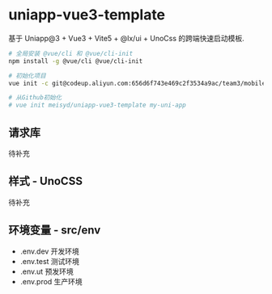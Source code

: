 # uniapp-vue3-template

基于 Uniapp@3 + Vue3 + Vite5 + @lx/ui + UnoCss 的跨端快速启动模板.

```bash
# 全局安装 @vue/cli 和 @vue/cli-init
npm install -g @vue/cli @vue/cli-init

# 初始化项目
vue init -c git@codeup.aliyun.com:656d6f743e469c2f3534a9ac/team3/mobile-fontend/app-template-Vue.git my-uni-app

# 从Github初始化
# vue init meisyd/uniapp-vue3-template my-uni-app
```

## 请求库

待补充

## 样式 - UnoCSS

待补充

## 环境变量 - src/env

- .env.dev 开发环境
- .env.test 测试环境
- .env.ut 预发环境
- .env.prod 生产环境
